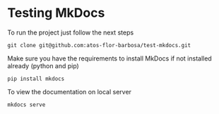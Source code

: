 # Testing MkDocs

To run the project just follow the next steps

    git clone git@github.com:atos-flor-barbosa/test-mkdocs.git
    
Make sure you have the requirements to install MkDocs if not installed already (python and pip)

    pip install mkdocs

To view the documentation on local server

    mkdocs serve
